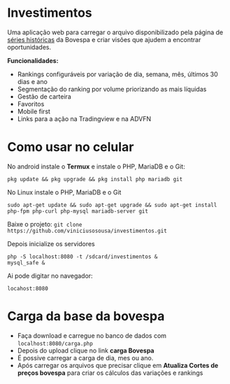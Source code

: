# Investimentos
Uma aplicação web para carregar o arquivo disponibilizado pela página de [séries históricas](http://www.b3.com.br/pt_br/market-data-e-indices/servicos-de-dados/market-data/historico/mercado-a-vista/series-historicas/) da Bovespa e criar visões que ajudem a encontrar oportunidades. 

**Funcionalidades:**

- Rankings configuráveis por variação de dia, semana, mês, últimos 30 dias e ano
- Segmentação do ranking por volume priorizando as mais líquidas
- Gestão de carteira
- Favoritos
- Mobile first
- Links para a ação na Tradingview e na ADVFN

# Como usar no celular

No android instale o **Termux** e instale o PHP, MariaDB e o Git:

`pkg update && pkg upgrade && pkg install php mariadb git`

No Linux instale o PHP, MariaDB e o Git

`sudo apt-get update && sudo apt-get upgrade && sudo apt-get install php-fpm php-curl php-mysql mariadb-server git`

Baixe o projeto:
`git clone https://github.com/viniciusosousa/investimentos.git`

Depois inicialize os servidores

    php -S localhost:8080 -t /sdcard/investimentos &
    mysql_safe &

Ai pode digitar no navegador:

`locahost:8080`

# Carga da base da bovespa

- Faça download e carregue no banco de dados com `localhost:8080/carga.php`
- Depois do upload clique no link **carga Bovespa**
- É possive carregar a carga de dia, mes ou ano.
- Após carregar os arquivos que precisar clique em **Atualiza Cortes de preços bovespa** para criar os cálculos das variações e rankings